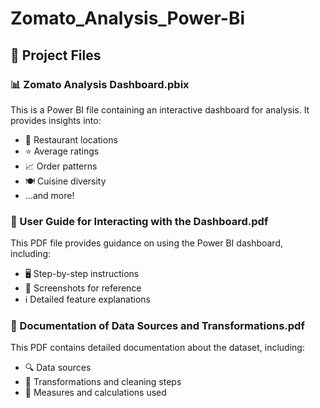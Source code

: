 # Zomato_Analysis_Power-Bi

## 📂 Project Files

### 📊 Zomato Analysis Dashboard.pbix  
This is a Power BI file containing an interactive dashboard for analysis. It provides insights into:  
- 📍 Restaurant locations  
- ⭐ Average ratings  
- 📈 Order patterns  
- 🍽️ Cuisine diversity  
- ...and more!

### 📜 User Guide for Interacting with the Dashboard.pdf  
This PDF file provides guidance on using the Power BI dashboard, including:  
- 🖥️ Step-by-step instructions  
- 📸 Screenshots for reference  
- ℹ️ Detailed feature explanations  

### 📑 Documentation of Data Sources and Transformations.pdf  
This PDF contains detailed documentation about the dataset, including:  
- 🔍 Data sources   
- 🔄 Transformations and cleaning steps  
- 📏 Measures and calculations used  

